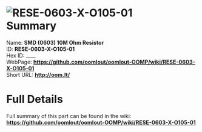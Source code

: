 
![RESE-0603-X-O105-01](https://github.com/oomlout/oomlout-OOMP/blob/master/parts/RESE-0603-X-O105-01/RESE-0603-X-O105-01_420.jpg)   
Summary
=================
  
Name: __SMD (0603) 10M Ohm Resistor__    
ID: __RESE-0603-X-O105-01__   
Hex ID: ____   
WebPage: __https://github.com/oomlout/oomlout-OOMP/wiki/RESE-0603-X-O105-01__   
Short URL: __http://oom.lt/__   

Full Details
==========================
Full summary of this part can be found in the wiki:   
__https://github.com/oomlout/oomlout-OOMP/wiki/RESE-0603-X-O105-01__    

